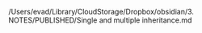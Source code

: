 /Users/evad/Library/CloudStorage/Dropbox/obsidian/3. NOTES/PUBLISHED/Single and multiple inheritance.md